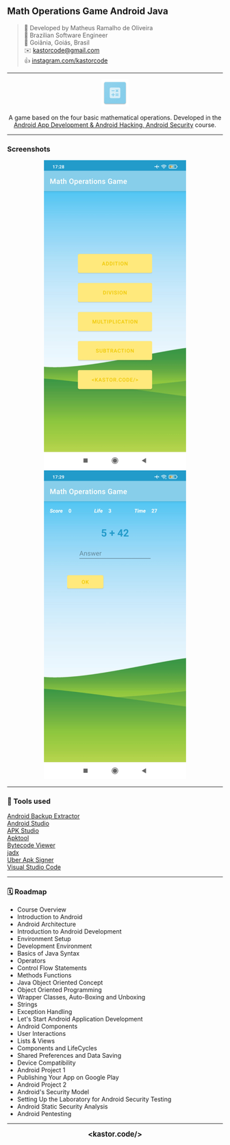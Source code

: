 ## Math Operations Game Android Java

> 👷 Developed by Matheus Ramalho de Oliveira  
🔨 Brazilian Software Engineer  
🏡 Goiânia, Goiás, Brasil  
✉️ kastorcode@gmail.com  
👍 [instagram.com/kastorcode](https://instagram.com/kastorcode)

---

<p align="center">
  <img src="app/src/main/res/mipmap-xhdpi/ic_launcher.png" width="64" />
</p>

<p align="center">
  A game based on the four basic mathematical operations. Developed in the <a href="https://udemy.com/share/1046Hs" target="_blank">Android App Development & Android Hacking, Android Security</a> course.
</p>

---

### Screenshots

<p align="center">
  <img src="screenshots/0.jpg" width="332" />
  <img src="screenshots/1.jpg" width="332" />
</p>

---

### 🧰 Tools used
[Android Backup Extractor](https://github.com/nelenkov/android-backup-extractor)  
[Android Studio](https://developer.android.com/studio)  
[APK Studio](https://vaibhavpandey.com/apkstudio)  
[Apktool](https://ibotpeaches.github.io/Apktool)  
[Bytecode Viewer](https://bytecodeviewer.com)  
[jadx](https://github.com/skylot/jadx)  
[Uber Apk Signer](https://github.com/patrickfav/uber-apk-signer)  
[Visual Studio Code](https://code.visualstudio.com)  

---

### 🗓️ Roadmap
- Course Overview
- Introduction to Android
- Android Architecture
- Introduction to Android Development
- Environment Setup
- Development Environment
- Basics of Java Syntax
- Operators
- Control Flow Statements
- Methods Functions
- Java Object Oriented Concept
- Object Oriented Programming
- Wrapper Classes, Auto-Boxing and Unboxing
- Strings
- Exception Handling
- Let's Start Android Application Development
- Android Components
- User Interactions
- Lists & Views
- Components and LifeCycles
- Shared Preferences and Data Saving
- Device Compatibility
- Android Project 1
- Publishing Your App on Google Play
- Android Project 2
- Android's Security Model
- Setting Up the Laboratory for Android Security Testing
- Android Static Security Analysis
- Android Pentesting

---

<p align="center">
  <big><b>&lt;kastor.code/&gt;</b></big>
</p>